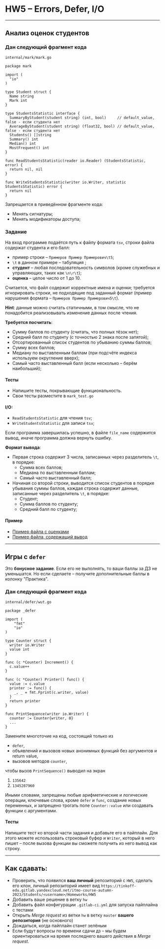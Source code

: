 # HW5 &ndash; Errors, Defer, I/O

---

## Анализ оценок студентов

### Дан следующий фрагмент кода

`internal/mark/mark.go`

```golang
package mark

import (
  "io"
)

type Student struct {
  Name string
  Mark int
}

type StudentsStatistic interface {
  SummaryByStudent(student string) (int, bool)     // default_value, false - если студента нет
  AverageByStudent(student string) (float32, bool) // default_value, false - если студента нет
  Students() []string
  Summary() int
  Median() int
  MostFrequent() int
}

func ReadStudentsStatistic(reader io.Reader) (StudentsStatistic, error) {
  return nil, nil
}

func WriteStudentsStatistic(writer io.Writer, statistic StudentsStatistic) error {
  return nil
}
```

Запрещается в приведённом фрагменте кода:

* Менять сигнатуры;
* Менять модификаторы доступа;

### Задание

На вход программе подаётся путь к файлу формата `tsv`, строки файла содержат студента и его балл:
* пример строки &ndash; `Примеров Пример Примерович\t5`; 
* `\t` в данном примере &ndash; табуляция ;
* **студент** &ndash; любая последовательность символов (кроме служебных и управляющих, таких как `\n\r\t`);
* **оценка** &ndash; целое число от 1 до 10. 

Считается, что файл содержит корректные имена и оценки; требуется игнорировать строки, не подходящие под заданный формат
(пример нарушения формата &ndash; `Примеров Пример Примерович5\t`).

**Hint**: данные можно считать статичными, в том смысле, что не понадобится реализовывать изменение данных после чтения.

**Требуется посчитать**:

- Сумму баллов по студенту (считать, что полных тёзок нет);
- Средний балл по студенту (с точностью 2 знака после запятой);
- Отсортированный список студентов по убыванию суммы баллов;
- Сумму всех баллов;
- Медиану по выставленным баллам (при подсчёте индекса используем округление вверх);
- Самый часто выставленный балл (если несколько &ndash; берём наибольший);

#### Тесты

* Напишите тесты, покрывающие функциональность.
* Свои тесты разместите в `mark_test.go`

#### I/O:

* `ReadStudentsStatistic` для чтения `tsv`;
* `WriteStudentsStatistic` для записи `tsv`;

Если программа завершилась успешно, в файле `file_name` содержится вывод, иначе программа должна вернуть ошибку.

**Формат вывода**:

* Первая строка содержит 3 числа, записанных через разделитель `\t`, в порядке:
  - Сумма всех баллов;
  - Медиана по выставленным баллам;
  - Самый часто выставленный балл;
* Начиная со второй строки, выводится список студентов в порядке убывания суммы баллов, каждая строка содержит данные, 
записанные через разделитель `\t`, в порядке:
  - Студент;
  - Сумма баллов по студенту;
  - Средний балл по студенту;

#### Пример

* [Пример файла с оценками](./data/input_1.tsv)
* [Пример файла, содержащий вывод](./data/output_1.tsv)

---

## Игры с `defer`

Это **бонусное задание**. Если его не выполнять, то ваши баллы
за ДЗ не уменьшатся. Но если сделаете &ndash; получите дополнительные 
баллы в колонку "Практика".

### Дан следующий фрагмент кода

`internal/defer/wut.go`

```golang
package _defer

import (
	"fmt"
	"io"
)

type Counter struct {
  writer io.Writer
  value int
}

func (c *Counter) Increment() {
  c.value++
}

func (c *Counter) Printer() func() {
  value := c.value
  printer := func() {
    _, _ = fmt.Fprint(c.writer, value)
  }
  return printer
}

func PrintSequence(writer io.Writer) {
  counter := Counter{writer, 0}
  ...
}
```

Замените многоточие на код, состоящий только из
* `defer`,
* объявлений и вызовов новых анонимных функций без аргументов и return value,
* вызовов методов `counter`,

чтобы вызов `PrintSequence()` выводил на экран
1. `135642`
2. `1345287960`

Иными словами, запрещены любые арифметические и логические операции, ключевые слова, кроме `defer` и `func`,
создание новых переменных, и запрещено трогать поле `Counter::value` или создавать функции с аргументами.

#### Тесты

Напишите тест ко второй части задания и добавьте его в пайплайн. Для этого можете использовать строковый буфер и 
`Writer`, который в него пишет &ndash; после вызова функции вы сможете получить из него вывод как строку.

---

## Как сдавать:

* Проверить, что появился **ваш личный** репозиторий с `HW5`, сделать его клон,
личный репозиторий имеет вид `https://tinkoff-edu.gitlab.yandexcloud.net/itmo-course-autumn-2023/Students/<username>/Homeworks/HW5`
* Добавить ваше решение в ветку `hw`
* Добавить файл конфигурации `.gitlab-ci.yml` для запуска пайплайна с тестами
* Открыть _Merge request_ из ветки `hw` в ветку `master` **вашего репозитория** (не основного)
* Дождаться, когда пайплайн станет зелёным
* Если будут вопросы по времени сдачи дз &ndash; мы будем ориентироваться на время последнего вашего действия в _Merge request_.